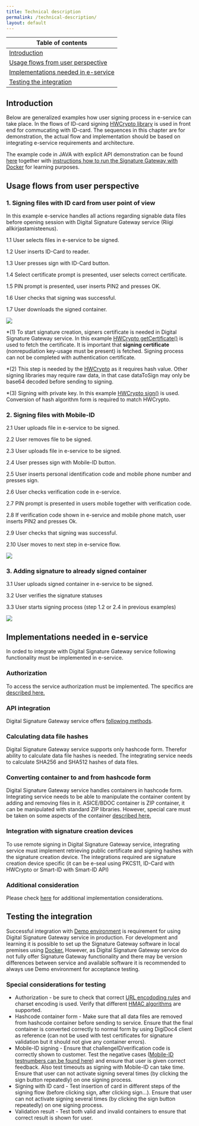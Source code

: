 ```yaml
---
title: Technical description
permalink: /technical-description/
layout: default
---
```

| Table of contents |
|-------------------|
|[Introduction](#introduction)|
|[Usage flows from user perspective](#usage-flows-from-user-perspective)|
|[Implementations needed in e-service](#implementations-needed-in-e-service)|
|[Testing the integration](#testing-the-integration)|

## Introduction

Below are generalized examples how user signing process in e-service can take place. In the flows of ID-card signing [HWCrypto library](https://github.com/hwcrypto/hwcrypto.js)
is used in front end for commucating with ID-card. The sequences in this chapter are for demonstration, the actual flow and implementation should be based on integrating e-service
requirements and architecture.

The example code in JAVA with explicit API demonstration can be found [here](https://github.com/open-eid/SiGa/tree/master/siga-sample-application) together with [instructions how to run the Signature Gateway with Docker](https://github.com/open-eid/SiGa#running-siga-with-docker) for learning purposes.

## Usage flows from user perspective

### 1. Signing files with ID card from user point of view

In this example e-service handles all actions regarding signable data files before opening session with Digital Signature Gateway service (Riigi allkirjastamisteenus).

1.1 User selects files in e-service to be signed.

1.2 User inserts ID-Card to reader.

1.3 User presses sign with ID-Card button.

1.4 Select certificate prompt is presented, user selects correct certificate.

1.5 PIN prompt is presented, user inserts PIN2 and presses OK.

1.6 User checks that signing was successful.

1.7 User downloads the signed container.

![](../img/ID_card_flow.png)

*(1) To start signature creation, signers certificate is needed in Digital Signature Gateway service. In this example [HWCrypto getCertificate()](https://github.com/hwcrypto/hwcrypto.js/wiki/APIv2#getcertificate) is used to fetch the certificate.
It is important that **signing certificate** (nonrepudiation key-usage must be present) is fetched. Signing process can not be completed with authentication certificate. 

*(2) This step is needed by the [HWCrypto](https://github.com/hwcrypto/hwcrypto.js/wiki/APIv2#sign) as it requires hash value. Other signing libraries may require raw data, in that case dataToSign may only be base64 decoded
before sending to signing.

*(3) Signing with private key. In this example [HWCrypto sign()](https://github.com/hwcrypto/hwcrypto.js/wiki/APIv2#sign) is used. Conversion of hash algorithm form is required to match HWCrypto. 


### 2. Signing files with Mobile-ID

2.1 User uploads file in e-service to be signed.

2.2 User removes file to be signed.

2.3 User uploads file in e-service to be signed.

2.4 User presses sign with Mobile-ID button.

2.5 User inserts personal identification code and mobile phone number and presses sign.

2.6 User checks verification code in e-service.

2.7 PIN prompt is presented in users mobile together with verification code.

2.8 If verification code shown in e-service and mobile phone match, user inserts PIN2 and presses Ok.

2.9 User checks that signing was successful.

2.10 User moves to next step in e-service flow.

![](../img/MID_flow.png)


### 3. Adding signature to already signed container

3.1 User uploads signed container in e-service to be signed.

3.2 User verifies the signature statuses

3.3 User starts signing process (step 1.2 or 2.4 in previous examples)

![](../img/Add_signature_flow.png)

## Implementations needed in e-service

In orded to integrate with Digital Signature Gateway service following functionality must be implemented in e-service.

### Authorization

To access the service authorization must be implemented. The specifics are [described here.](https://github.com/open-eid/SiGa/wiki/Authorization)

### API integration

Digital Signature Gateway service offers [following methods](https://open-eid.github.io/allkirjastamisteenus/json-technical-description/#hashcode-api-description).

### Calculating data file hashes

Digital Signature Gateway service supports only hashcode form. Therefor ability to calculate data file hashes is needed. The integrating service needs to calculate SHA256 and SHA512 hashes of data files.

### Converting container to and from hashcode form

Digital Signature Gateway service handles containers in hashcode form. Integrating service needs to be able to manipulate the container content by adding and removing files in it. ASICE/BDOC container is 
ZIP container, it can be manipulated with standard ZIP libraries. However, special care must be taken on some aspects of the container [described here.](https://github.com/open-eid/SiGa/wiki/Hashcode-container-form)

### Integration with signature creation devices

To use remote signing in Digital Signature Gateway service, integrating service must implement retrieving public certificate and signing hashes with the signature creation device. 
The integrations required are signature creation device specific (it can be e-seal using PKCS11, ID-Card with HWCrypto or Smart-ID with Smart-ID API) 

### Additional consideration

Please check [here](https://github.com/open-eid/SiGa/wiki/Best-practices) for additional implementation considerations.

## Testing the integration

Successful integration with [Demo environment](https://www.ria.ee/et/riigi-infosusteem/eid/partnerile.html#allkirjastamisteenus) is requirement for using Digital Signature Gateway service in production. For development and learning it is possible to set up the Signature Gateway software in local premises using [Docker.](https://github.com/open-eid/SiGa#running-siga-with-docker)
However, as Digital Signature Gateway service do not fully offer Signature Gateway functionality and there may be version differences between service and available software it is recommended to always use Demo environment for acceptance testing.


### Special considerations for testing

* Authorization - be sure to check that correct [URL encododing rules](https://github.com/open-eid/SiGa/wiki/Authorization#url-encoding-rules) and charset encoding is used. Verify that different [HMAC algorithms](https://github.com/open-eid/SiGa/wiki/Authorization#headers) are supported.
* Hashcode container form - Make sure that all data files are removed from hashcode container before sending to service. Ensure that the final container is converted correctly to normal form by using DigiDoc4 client as reference (can not be used with test certificates for signature validation but it should not give any container errors).
* Mobile-ID signing - Ensure that challengeID/verification code is correctly shown to customer. Test the negative cases ([Mobile-ID testnumbers can be found here](https://github.com/SK-EID/MID/wiki/Test-number-for-automated-testing-in-DEMO)) and ensure that user is given correct feedback. Also test timeouts as signing with Mobile-ID can take time. Ensure that user can not activate signing several times (by clicking the sign button repeatedly) on one signing process.
* Signing with ID card - Test insertion of card in different steps of the signing flow (before clicking sign, after clicking sign...). Ensure that user can not activate signing several times (by clicking the sign button repeatedly) on one signing process.
* Validation result - Test both valid and invalid containers to ensure that correct result is shown for user.